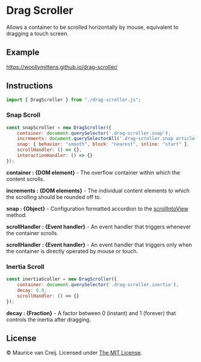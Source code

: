 # Drag Scroller

Allows a container to be scrolled horizontally by mouse, equivalent to dragging a touch screen.

## Example

https://woollymittens.github.io/drag-scroller/

## Instructions

``` javascript
import { DragScroller } from "./drag-scroller.js";
```

### Snap Scroll

``` javascript
const snapScroller = new DragScroller({
    container: document.querySelector('.drag-scroller.snap'),
    increments: document.querySelectorAll('.drag-scroller.snap article'),
    snap: { behavior: "smooth", block: "nearest", inline: "start" },
    scrollHandler: () => {},
    interactionHandler: () => {}
});
```

**container : {DOM element}** - The overflow container within which the content scrolls.

**increments : {DOM elements}** - The individual content elements to which the scrolling should be rounded off to.

**snap : {Object}** - Configuration formatted accordion to the [scrollIntoView](https://developer.mozilla.org/en-US/docs/Web/API/Element/scrollIntoView) method.

**scrollHandler : {Event handler}** - An event handler that triggers whenever the container scrolls.

**scrollHandler : {Event handler}** - An event handler that triggers only when the container is directly operated by mouse or touch.


### Inertia Scroll

``` javascript
const inertiaScoller = new DragScroller({
    container: document.querySelector('.drag-scroller.inertia'),
    decay: 0.9,
    scrollHandler: () => {}
});
```

**decay : {Fraction}** - A factor between 0 (instant) and 1 (forever) that controls the inertia after dragging.

## License

&copy; Maurice van Creij. Licensed under [The MIT License](https://opensource.org/licenses/MIT).
